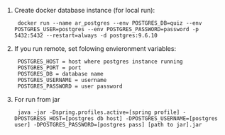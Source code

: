 1. Create docker database instance (for local run):

        docker run --name ar_postgres --env POSTGRES_DB=quiz --env POSTGRES_USER=postgres --env POSTGRES_PASSWORD=password -p 5432:5432 --restart=always -d postgres:9.6.10
2. If you run remote, set folowing envieronment variables:
        
        POSTGRES_HOST = host where postgres instance running
        POSTGRES_PORT = port
        POSTGRES_DB = database name
        POSTGRES_USERNAME = username
        POSTGRES_PASSWORD = user password
        
3. For run from jar

        java -jar -Dspring.profiles.active=[spring profile] -DPOSTGRESS_HOST=[postgres db host] -DPOSTGRES_USERNAME=[postgres user] -DPOSTGRES_PASSWORD=[postgres pass] [path to jar].jar
